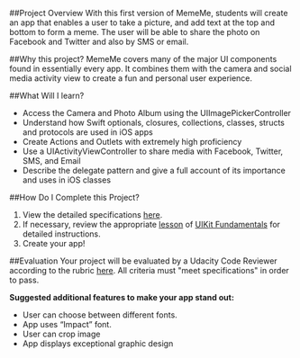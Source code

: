 ##Project Overview
With this first version of MemeMe, students will create an app that enables a user to take a picture, and add text at the top and bottom to form a meme. The user will be able to share the photo on Facebook and Twitter and also by SMS or email. 

##Why this project?
MemeMe covers many of the major UI components found in essentially every app. It combines them with the camera and social media activity view to create a fun and personal user experience. 

##What Will I learn?
* Access the Camera and Photo Album using the UIImagePickerController
* Understand how Swift optionals, closures, collections, classes, structs and protocols are used in iOS apps
* Create Actions and Outlets with extremely high proficiency
* Use a UIActivityViewController to share media with Facebook, Twitter, SMS, and Email
* Describe the delegate pattern and give a full account of its importance and uses in iOS classes

##How Do I Complete this Project?
1. View the detailed specifications <a href="https://docs.google.com/document/d/1bt-SoB1GgqLebcT2mtE6hglkByzlxrobR5eHFMGPcTg/pub?embedded=true" target="_blank">here</a>.
2. If necessary, review the appropriate [lesson](https://www.udacity.com/course/viewer#!/c-ud788/l-4798201455/m-4696897319) of [UIKit Fundamentals](https://www.udacity.com/course/uikit-fundamentals--ud788) for detailed instructions.
3. Create your app!

##Evaluation
Your project will be evaluated by a Udacity Code Reviewer according to the rubric <a href="https://review.udacity.com/#!/projects/4684952423/rubric" target="_blank">here</a>. All criteria must "meet specifications" in order to pass.

**Suggested additional features to make your app stand out:**

* User can choose between different fonts.
* App uses “Impact” font.
* User can crop image 
* App displays exceptional graphic design